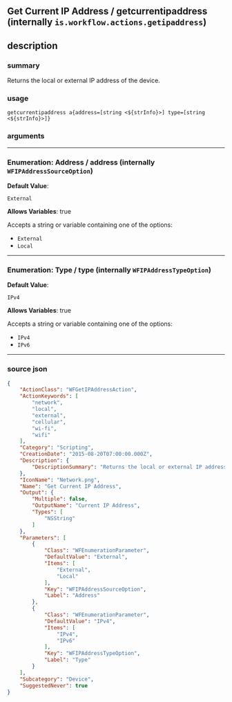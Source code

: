 
## Get Current IP Address / getcurrentipaddress (internally `is.workflow.actions.getipaddress`)


## description

### summary

Returns the local or external IP address of the device.


### usage
```
getcurrentipaddress a{address=[string <${strInfo}>] type=[string <${strInfo}>]}
```

### arguments

---

### Enumeration: Address / address (internally `WFIPAddressSourceOption`)
**Default Value**:
```
External
```
**Allows Variables**: true



Accepts a string 
or variable
containing one of the options:

- `External`
- `Local`

---

### Enumeration: Type / type (internally `WFIPAddressTypeOption`)
**Default Value**:
```
IPv4
```
**Allows Variables**: true



Accepts a string 
or variable
containing one of the options:

- `IPv4`
- `IPv6`

---

### source json

```json
{
	"ActionClass": "WFGetIPAddressAction",
	"ActionKeywords": [
		"network",
		"local",
		"external",
		"cellular",
		"wi-fi",
		"wifi"
	],
	"Category": "Scripting",
	"CreationDate": "2015-08-20T07:00:00.000Z",
	"Description": {
		"DescriptionSummary": "Returns the local or external IP address of the device."
	},
	"IconName": "Network.png",
	"Name": "Get Current IP Address",
	"Output": {
		"Multiple": false,
		"OutputName": "Current IP Address",
		"Types": [
			"NSString"
		]
	},
	"Parameters": [
		{
			"Class": "WFEnumerationParameter",
			"DefaultValue": "External",
			"Items": [
				"External",
				"Local"
			],
			"Key": "WFIPAddressSourceOption",
			"Label": "Address"
		},
		{
			"Class": "WFEnumerationParameter",
			"DefaultValue": "IPv4",
			"Items": [
				"IPv4",
				"IPv6"
			],
			"Key": "WFIPAddressTypeOption",
			"Label": "Type"
		}
	],
	"Subcategory": "Device",
	"SuggestedNever": true
}
```

